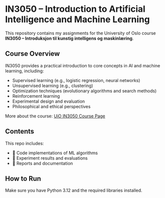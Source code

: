 # IN3050 – Introduction to Artificial Intelligence and Machine Learning

This repository contains my assignments for the University of Oslo course **IN3050 – Introduksjon til kunstig intelligens og maskinlæring**.

## Course Overview

IN3050 provides a practical introduction to core concepts in AI and machine learning, including:

- Supervised learning (e.g., logistic regression, neural networks)
- Unsupervised learning (e.g., clustering)
- Optimization techniques (evolutionary algorithms and search methods)
- Reinforcement learning
- Experimental design and evaluation
- Philosophical and ethical perspectives

More about the course: [UiO IN3050 Course Page](https://www.uio.no/studier/emner/matnat/ifi/IN3050/)

## Contents

This repo includes:
- 📁 Code implementations of ML algorithms
- 🧪 Experiment results and evaluations
- 📄 Reports and documentation

## How to Run

Make sure you have Python 3.12 and the required libraries installed.
